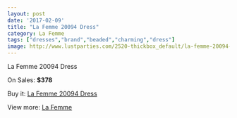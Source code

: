 ```yaml
---
layout: post
date: '2017-02-09'
title: "La Femme 20094 Dress"
category: La Femme
tags: ["dresses","brand","beaded","charming","dress"]
image: http://www.lustparties.com/2520-thickbox_default/la-femme-20094-dress.jpg
---
```

La Femme 20094 Dress

On Sales: **$378**
<a href="https://www.lustparties.com/en/la-femme/815-la-femme-20094-dress.html"><amp-img layout="responsive" width="600" height="600" src="//www.lustparties.com/2520-thickbox_default/la-femme-20094-dress.jpg" alt="La Femme 20094 Dress 0" /></a>
<a href="https://www.lustparties.com/en/la-femme/815-la-femme-20094-dress.html"><amp-img layout="responsive" width="600" height="600" src="//www.lustparties.com/2521-thickbox_default/la-femme-20094-dress.jpg" alt="La Femme 20094 Dress 1" /></a>
<a href="https://www.lustparties.com/en/la-femme/815-la-femme-20094-dress.html"><amp-img layout="responsive" width="600" height="600" src="//www.lustparties.com/2522-thickbox_default/la-femme-20094-dress.jpg" alt="La Femme 20094 Dress 2" /></a>
<a href="https://www.lustparties.com/en/la-femme/815-la-femme-20094-dress.html"><amp-img layout="responsive" width="600" height="600" src="//www.lustparties.com/2523-thickbox_default/la-femme-20094-dress.jpg" alt="La Femme 20094 Dress 3" /></a>

Buy it: [La Femme 20094 Dress](https://www.lustparties.com/en/la-femme/815-la-femme-20094-dress.html "La Femme 20094 Dress")

View more: [La Femme](https://www.lustparties.com/en/4-la-femme "La Femme")